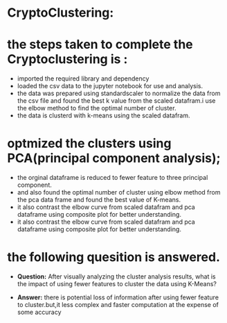 # CryptoClustering:
# the steps taken to complete the Cryptoclustering is :
* imported the required library and dependency
* loaded the csv data to the jupyter notebook for use and analysis.
* the data was prepared using standardscaler to normalize the data from the csv file and found the best k value from the scaled datafram.i use the elbow method to find the optimal number of cluster.
* the data is clusterd with k-means using the scaled datafram.

# optmized the clusters using PCA(principal component analysis);
* the orginal dataframe is reduced to fewer feature to three principal component.
 * and also found the optimal number of cluster using elbow method from the pca data frame and found the best value of K-means.
* it also contrast the elbow curve from scaled datafram and pca dataframe  using composite plot for better understanding.
* it also contrast the elbow curve from scaled datafram and pca dataframe  using composite plot for better understanding.



# the following quesition is answered.
 * **Question:** After visually analyzing the cluster analysis results, what is the impact of using fewer features to cluster the data using K-Means?

  * **Answer:** there is potential loss of information after using fewer feature to cluster.but,it less complex and faster computation at the expense of some accuracy
